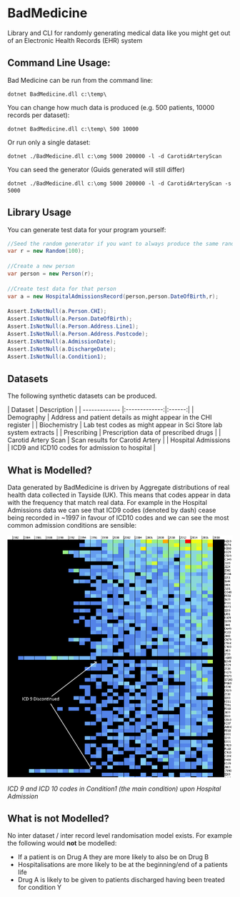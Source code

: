 # BadMedicine
Library and CLI for randomly generating medical data like you might get out of an Electronic Health Records (EHR) system

## Command Line Usage:

Bad Medicine can be run from the command line:

```
dotnet BadMedicine.dll c:\temp\
```

You can change how much data is produced (e.g. 500 patients, 10000 records per dataset):

```
dotnet BadMedicine.dll c:\temp\ 500 10000
```

Or run only a single dataset:

```
dotnet ./BadMedicine.dll c:\omg 5000 200000 -l -d CarotidArteryScan
```

You can seed the generator (Guids generated will still differ)

```
dotnet ./BadMedicine.dll c:\omg 5000 200000 -l -d CarotidArteryScan -s 5000
```

## Library Usage

You can generate test data for your program yourself:

```csharp
//Seed the random generator if you want to always produce the same randomisation
var r = new Random(100);

//Create a new person
var person = new Person(r);

//Create test data for that person
var a = new HospitalAdmissionsRecord(person,person.DateOfBirth,r);

Assert.IsNotNull(a.Person.CHI);
Assert.IsNotNull(a.Person.DateOfBirth);
Assert.IsNotNull(a.Person.Address.Line1);
Assert.IsNotNull(a.Person.Address.Postcode);
Assert.IsNotNull(a.AdmissionDate);
Assert.IsNotNull(a.DischargeDate);
Assert.IsNotNull(a.Condition1);
```

## Datasets

The following synthetic datasets can be produced.

| Dataset        | Description           |
| ------------- |:-------------:|:------:|
| Demography      | Address and patient details as might appear in the CHI register |
| Biochemistry      | Lab test codes as might appear in Sci Store lab system extracts |
| Prescribing      | Prescription data of prescribed drugs |
| Carotid Artery Scan      | Scan results for Carotid Artery |
| Hospital Admissions | ICD9 and ICD10 codes for admission to hospital |

## What is Modelled?

Data generated by BadMedicine is driven by Aggregate distributions of real health data collected in Tayside (UK).  This means that codes appear in data with the frequency that match real data.  For example in the Hospital Admissions data we can see that ICD9 codes (denoted by dash) cease being recorded in ~1997 in favour of ICD10 codes and we can see the most common admission conditions are sensible:

![alt text](./Images/MainConditionDistribution.png)

*ICD 9 and ICD 10 codes in Condition1 (the main condition) upon Hospital Admission*

## What is not Modelled?

No inter dataset / inter record level randomisation model exists.  For example the following would **not** be modelled:

- If a patient is on Drug A they are more likely to also be on Drug B
- Hospitalisations are more likely to be at the beginning/end of a patients life
- Drug A is likely to be given to patients discharged having been treated for condition Y
